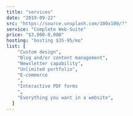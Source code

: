 ```yaml
---
title: "services"
date: "2019-09-22"
src: "https://source.unsplash.com/100x100/?"
service: "Complete Web-Suite"
price: "$3,000-8,000"
hosting: "hosting $35-95/mo"
list: [
    "Custom design",
    "Blog and/or content management",
    "Newsletter capability",
    "Unlimited portfolio",
    "E-commerce
    ",
    "Interactive PDF forms
    ",
    "Everything you want in a website",
  ]
---
```

